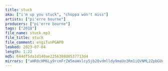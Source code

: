 ```yaml
---
title: stuck
aka: ["i'm up you stuck", "choppa won't miss"]
artists: ["pi'erre bourne"]
producers: ["pi'erre bourne"]
tags: ["2018"]
file_name: stuck.mp3
file_title: stuck
file_comment: engiTunPGAP0
leaked: 2023-07-04
length: 1:22
md5: 644df5da1d140ae2256308d8537713d4
mirrors: ["aHR0cHM6Ly9rcmFrZW5maWxlcy5jb20vdmlldy9meUo3Rm1iQVNML2ZpbGUuaHRtbA==", "aHR0cHM6Ly9kYnJlZS5vcmcvdi8yNDY0YTQ="]
---
```

